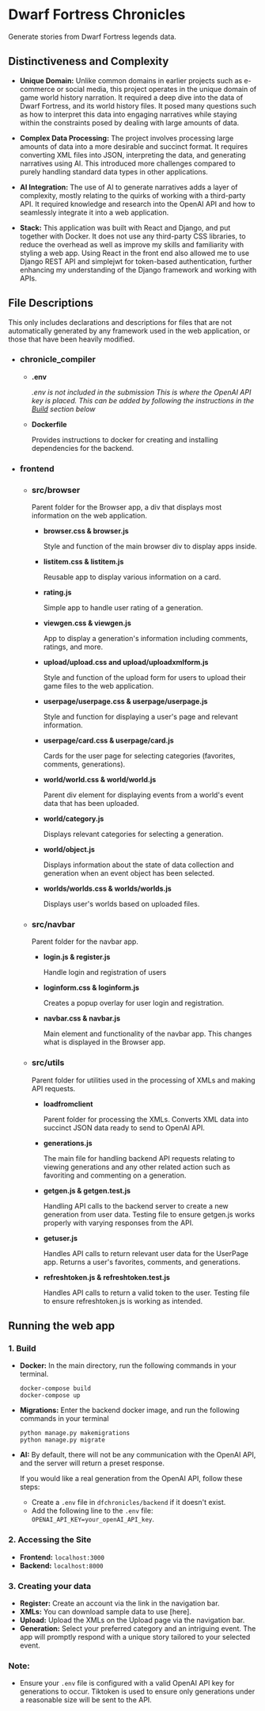 # Dwarf Fortress Chronicles

Generate stories from Dwarf Fortress legends data.

## Distinctiveness and Complexity

- **Unique Domain:** Unlike common domains in earlier projects such as e-commerce or social media, this project operates in the unique domain of game world history narration. It required a deep dive into the data of Dwarf Fortress, and its world history files. It posed many questions such as how to interpret this data into engaging narratives while staying within the constraints posed by dealing with large amounts of data.

- **Complex Data Processing:** The project involves processing large amounts of data into a more desirable and succinct format. It requires converting XML files into JSON, interpreting the data, and generating narratives using AI. This introduced more challenges compared to purely handling standard data types in other applications.

- **AI Integration:** The use of AI to generate narratives adds a layer of complexity, mostly relating to the quirks of working with a third-party API. It required knowledge and research into the OpenAI API and how to seamlessly integrate it into a web application.

- **Stack:** This application was built with React and Django, and put together with Docker. It does not use any third-party CSS libraries, to reduce the overhead as well as improve my skills and familiarity with styling a web app. Using React in the front end also allowed me to use Django REST API and simplejwt for token-based authentication, further enhancing my understanding of the Django framework and working with APIs.

## File Descriptions

This only includes declarations and descriptions for files that are not automatically generated by any framework used in the web application, or those that have been heavily modified.

- ### **chronicle_compiler**

  - **.env**

    _.env is not included in the submission_
    _This is where the OpenAI API key is placed. This can be added by following the instructions in the [Build](https://github.com/jakeyjakeyy/dfchronicles#1-build) section below_

  - **Dockerfile**

    Provides instructions to docker for creating and installing dependencies for the backend.

- ### **frontend**

  - ### **src/browser**

    Parent folder for the Browser app, a div that displays most information on the web application.

    - **browser.css & browser.js**

      Style and function of the main browser div to display apps inside.

    - **listitem.css & listitem.js**

      Reusable app to display various information on a card.

    - **rating.js**

      Simple app to handle user rating of a generation.

    - **viewgen.css & viewgen.js**

      App to display a generation's information including comments, ratings, and more.

    - **upload/upload.css and upload/uploadxmlform.js**

      Style and function of the upload form for users to upload their game files to the web application.

    - **userpage/userpage.css & userpage/userpage.js**

      Style and function for displaying a user's page and relevant information.

    - **userpage/card.css & userpage/card.js**

      Cards for the user page for selecting categories (favorites, comments, generations).

    - **world/world.css & world/world.js**

      Parent div element for displaying events from a world's event data that has been uploaded.

    - **world/category.js**

      Displays relevant categories for selecting a generation.

    - **world/object.js**

      Displays information about the state of data collection and generation when an event object has been selected.

    - **worlds/worlds.css & worlds/worlds.js**

      Displays user's worlds based on uploaded files.

  - ### **src/navbar**

    Parent folder for the navbar app.

    - **login.js & register.js**

      Handle login and registration of users

    - **loginform.css & loginform.js**

      Creates a popup overlay for user login and registration.

    - **navbar.css & navbar.js**

      Main element and functionality of the navbar app. This changes what is displayed in the Browser app.

  - ### **src/utils**

    Parent folder for utilities used in the processing of XMLs and making API requests.

    - **loadfromclient**

      Parent folder for processing the XMLs. Converts XML data into succinct JSON data ready to send to OpenAI API.

    - **generations.js**

      The main file for handling backend API requests relating to viewing generations and any other related action such as favoriting and commenting on a generation.

    - **getgen.js & getgen.test.js**

      Handling API calls to the backend server to create a new generation from user data. Testing file to ensure getgen.js works properly with varying responses from the API.

    - **getuser.js**

      Handles API calls to return relevant user data for the UserPage app. Returns a user's favorites, comments, and generations.

    - **refreshtoken.js & refreshtoken.test.js**

      Handles API calls to return a valid token to the user. Testing file to ensure refreshtoken.js is working as intended.

## Running the web app

### 1. **Build**

- **Docker:** In the main directory, run the following commands in your terminal.

  ```
  docker-compose build
  docker-compose up
  ```

- **Migrations:** Enter the backend docker image, and run the following commands in your terminal

  ```
  python manage.py makemigrations
  python manage.py migrate
  ```

- **AI:** By default, there will not be any communication with the OpenAI API, and the server will return a preset response.

  If you would like a real generation from the OpenAI API, follow these steps:

  - Create a `.env` file in `dfchronicles/backend` if it doesn't exist.
  - Add the following line to the `.env` file: `OPENAI_API_KEY=your_openAI_API_key`.

### 2. **Accessing the Site**

- **Frontend:** `localhost:3000`
- **Backend:** `localhost:8000`

### 3. **Creating your data**

- **Register:** Create an account via the link in the navigation bar.
- **XMLs:** You can download sample data to use [here].
- **Upload:** Upload the XMLs on the Upload page via the navigation bar.
- **Generation:** Select your preferred category and an intriguing event. The app will promptly respond with a unique story tailored to your selected event.

### Note:

- Ensure your `.env` file is configured with a valid OpenAI API key for generations to occur. Tiktoken is used to ensure only generations under a reasonable size will be sent to the API.
